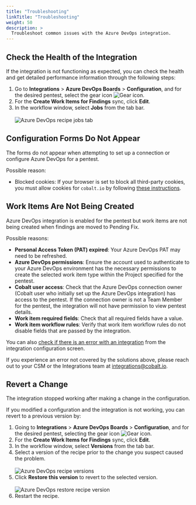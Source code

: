 ```yaml
---
title: "Troubleshooting"
linkTitle: "Troubleshooting"
weight: 50
description: >
  Troubleshoot common issues with the Azure DevOps integration.
---
```


## Check the Health of the Integration

If the integration is not functioning as expected, you can check the health and get detailed performance information through the following steps:  

1. Go to **Integrations** > **Azure DevOps Boards** > **Configuration**, and for the desired pentest, select the gear icon ![Gear icon](/icons/Gear.png "Gear icon").
2. For the **Create Work Items for Findings** sync, click **Edit**.
3. In the workflow window, select **Jobs** from the tab bar.<br><br>
    ![Azure DevOps recipe jobs tab](/integrations/ADO-integration-check-error-jobs.png "Azure DevOps recipe jobs tab")

## Configuration Forms Do Not Appear

The forms do not appear when attempting to set up a connection or configure Azure DevOps for a pentest.

Possible reason:
- Blocked cookies: If your browser is set to block all third-party cookies, you must allow cookies for `cobalt.io` by following [these instructions](https://support.google.com/chrome/answer/95647?sjid=8733712878597538106-NA#zippy=%2Callow-or-block-third-party-cookies%2Callow-third-party-cookies-for-a-specific-site).

## Work Items Are Not Being Created

Azure DevOps integration is enabled for the pentest but work items are not being created when findings are moved to Pending Fix.

Possible reasons:  
- **Personal Access Token (PAT) expired**: Your Azure DevOps PAT may need to be refreshed.  
- **Azure DevOps permissions**: Ensure the account used to authenticate to your Azure DevOps environment has the necessary permissions to create the selected work item type within the Project specified for the pentest.  
- **Cobalt user access**: Check that the Azure DevOps connection owner (Cobalt user who initially set up the Azure DevOps integration) has access to the pentest. If the connection owner is not a Team Member for the pentest, the integration will not have permission to view pentest details. 
- **Work item required fields**: Check that all required fields have a value.
- **Work item workflow rules**: Verify that work item workflow rules do not disable fields that are passed by the integration. 

You can also [check if there is an error with an integration](/integrations/azure-devops/troubleshoot-azure-devops-integration/#check-the-health-of-the-integration) from the integration configuration screen.

If you experience an error not covered by the solutions above, please reach out to your CSM or the Integrations team at [integrations@cobalt.io](mailto:integrations@cobalt.io).

## Revert a Change

The integration stopped working after making a change in the configuration.

If you modified a configuration and the integration is not working, you can revert to a previous version by:
1. Going to **Integrations** > **Azure DevOps Boards** > **Configuration**, and for the desired pentest, selecting the gear icon ![Gear icon](/icons/Gear.png "Gear icon").
2. For the **Create Work Items for Findings** sync, click **Edit**.
3. In the workflow window, select **Versions** from the tab bar.
4. Select a version of the recipe prior to the change you suspect caused the problem.<br><br>
    ![Azure DevOps recipe versions](/integrations/ADO-interation-show-recipe-versions.png "Azure DevOps recipe versions")
5. Click **Restore this version** to revert to the selected version.<br><br>
    ![Azure DevOps restore recipe version](/integrations/ADO-integration-restore-recipe-version.png "Azure DevOps restore recipe version")
6. Restart the recipe.
